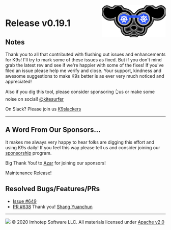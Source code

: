 <img src="https://raw.githubusercontent.com/derailed/k9s/master/assets/k9s_small.png" align="right" width="200" height="auto"/>

# Release v0.19.1

## Notes

Thank you to all that contributed with flushing out issues and enhancements for K9s! I'll try to mark some of these issues as fixed. But if you don't mind grab the latest rev and see if we're happier with some of the fixes! If you've filed an issue please help me verify and close. Your support, kindness and awesome suggestions to make K9s better is as ever very much noticed and appreciated!

Also if you dig this tool, please consider sponsoring 👆us or make some noise on social! [@kitesurfer](https://twitter.com/kitesurfer)

On Slack? Please join us [K9slackers](https://join.slack.com/t/k9sers/shared_invite/enQtOTA5MDEyNzI5MTU0LWQ1ZGI3MzliYzZhZWEyNzYxYzA3NjE0YTk1YmFmNzViZjIyNzhkZGI0MmJjYzhlNjdlMGJhYzE2ZGU1NjkyNTM)

---

## A Word From Our Sponsors...

It makes me always very happy to hear folks are digging this effort and using K9s daily! If you feel this way please tell us and consider joining our [sponsorship](https://github.com/sponsors/derailed) program.

Big Thank You! to [Azar](https://github.com/azarudeena) for joining our sponsors!

Maintenance Release!

## Resolved Bugs/Features/PRs

* [Issue #649](https://github.com/kswapd/k10s/issues/649)
* [PR #638](https://github.com/kswapd/k10s/pull/638) Thank you! [Shang Yuanchun](https://github.com/ideal)

---

<img src="https://raw.githubusercontent.com/derailed/k9s/master/assets/imhotep_logo.png" width="32" height="auto"/> © 2020 Imhotep Software LLC. All materials licensed under [Apache v2.0](http://www.apache.org/licenses/LICENSE-2.0)
